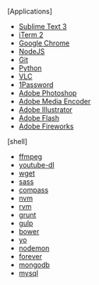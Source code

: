 [Applications]

- [Sublime Text 3](https://download.sublimetext.com/Sublime%20Text%20Build%203083.dmg)
- [iTerm 2](https://iterm2.com/downloads/stable/iTerm2-2_1_4.zip)
- [Google Chrome](https://www.google.com.br/chrome/browser/thankyou.html?platform=mac)
- [NodeJS](https://nodejs.org/dist/v4.2.6/node-v4.2.6.pkg)
- [Git](http://sourceforge.net/projects/git-osx-installer/files/git-2.6.4-intel-universal-mavericks.dmg/download?use_mirror=autoselect)
- [Python](https://www.python.org/ftp/python/3.5.1/python-3.5.1-macosx10.6.pkg)
- [VLC](http://get.videolan.org/vlc/2.2.2/macosx/vlc-2.2.2.dmg)
- [1Password](https://d13itkw33a7sus.cloudfront.net/dist/1P/mac4/1Password-6.0.1.zip)
- [Adobe Photoshop]()
- [Adobe Media Encoder]()
- [Adobe Illustrator]()
- [Adobe Flash]()
- [Adobe Fireworks]()

[shell]
- [ffmpeg]()
- [youtube-dl]()
- [wget]()
- [sass]()
- [compass]()
- [nvm]()
- [rvm]()
- [grunt]()
- [gulp]()
- [bower]()
- [yo]()
- [nodemon]()
- [forever]()
- [mongodb]()
- [mysql]()
